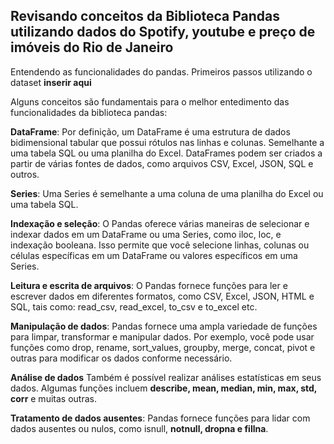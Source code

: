 ## Revisando conceitos da Biblioteca Pandas utilizando dados do Spotify, youtube e preço de imóveis do Rio de Janeiro
Entendendo as funcionalidades do pandas. Primeiros passos utilizando o dataset __inserir aqui__

Alguns conceitos são fundamentais para o melhor entedimento das funcionalidades da biblioteca pandas:

**DataFrame**: Por definição, um DataFrame é uma estrutura de dados bidimensional tabular que possui  rótulos nas linhas e colunas. Semelhante a uma tabela SQL ou uma planilha do Excel. DataFrames podem ser criados a partir de várias fontes de dados, como arquivos CSV, Excel, JSON, SQL e outros.

**Series**: Uma Series é semelhante a uma coluna de uma planilha do Excel ou uma tabela SQL. 

**Indexação e seleção**: O Pandas oferece várias maneiras de selecionar e indexar dados em um DataFrame ou uma Series, como iloc, loc, e indexação booleana. Isso permite que você selecione linhas, colunas ou células específicas em um DataFrame ou valores específicos em uma Series.

**Leitura e escrita de arquivos**: O Pandas fornece funções para ler e escrever dados em diferentes formatos, como CSV, Excel, JSON, HTML e SQL, tais como: read_csv, read_excel, to_csv e to_excel etc.

**Manipulação de dados**: Pandas fornece uma ampla variedade de funções para limpar, transformar e manipular dados. Por exemplo, você pode usar funções como drop, rename, sort_values, groupby, merge, concat, pivot e outras para modificar os dados conforme necessário.

**Análise de dados** Também é possível realizar análises estatísticas em seus dados. Algumas funções incluem __describe, mean, median, min, max, std, corr__ e muitas outras.

**Tratamento de dados ausentes**: Pandas fornece funções para lidar com dados ausentes ou nulos, como isnull, __notnull, dropna e fillna__.
